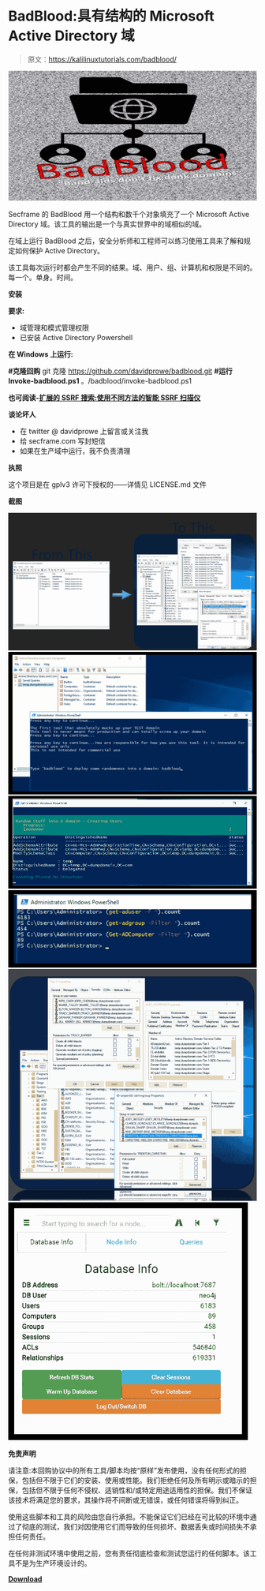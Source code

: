 # BadBlood:具有结构的 Microsoft Active Directory 域

> 原文：<https://kalilinuxtutorials.com/badblood/>

[![BadBlood : Microsoft Active Directory Domain With A Structure](img/52b2f8d61515a7034ead3775557f5b97.png "BadBlood : Microsoft Active Directory Domain With A Structure")](https://1.bp.blogspot.com/-F6j__77ubbA/Xl3qsAk_eyI/AAAAAAAAFQg/5xY0wjboNbMi7EHPDGgxunqK4UABrxfIACLcBGAsYHQ/s1600/BadBlood.png)

Secframe 的 BadBlood 用一个结构和数千个对象填充了一个 Microsoft Active Directory 域。该工具的输出是一个与真实世界中的域相似的域。

在域上运行 BadBlood 之后，安全分析师和工程师可以练习使用工具来了解和规定如何保护 Active Directory。

该工具每次运行时都会产生不同的结果。域、用户、组、计算机和权限是不同的。每一个。单身。时间。

**安装**

**要求:**

*   域管理和模式管理权限
*   已安装 Active Directory Powershell

**在 Windows 上运行:**

**#克隆回购**
git 克隆 https://github.com/davidprowe/badblood.git
**#运行 Invoke-badblood.ps1**
。/badblood/invoke-badblood.ps1

**也可阅读-[扩展的 SSRF 搜索:使用不同方法的智能 SSRF 扫描仪](https://kalilinuxtutorials.com/extended-ssrf-search/)**

**谈论坏人**

*   在 twitter @ davidprowe 上留言或关注我
*   给 secframe.com 写封短信
*   如果在生产域中运行，我不负责清理

**执照**

这个项目是在 gplv3 许可下授权的——详情见 LICENSE.md 文件

**截图**

![](img/a1d0fade262aab8e7b6c80eec8458e4a.png)![](img/51a3233c5484c5891bb1161e84883bb3.png)![](img/ed8a4afbe4a546bc39e992fbfaba11dd.png)![](img/fda82610c7747a790725668edffa87f7.png)![](img/2ba8ace52bcb1502decdb189fadcbe61.png)![](img/3d954bd822e9ed61081b4f88a3942070.png)

**免责声明**

请注意:本回购协议中的所有工具/脚本均按“原样”发布使用，没有任何形式的担保，包括但不限于它们的安装、使用或性能。我们拒绝任何及所有明示或暗示的担保，包括但不限于任何不侵权、适销性和/或特定用途适用性的担保。我们不保证该技术将满足您的要求，其操作将不间断或无错误，或任何错误将得到纠正。

使用这些脚本和工具的风险由您自行承担。不能保证它们已经在可比较的环境中通过了彻底的测试，我们对因使用它们而导致的任何损坏、数据丢失或时间损失不承担任何责任。

在任何非测试环境中使用之前，您有责任彻底检查和测试您运行的任何脚本。该工具不是为生产环境设计的。

[**Download**](https://github.com/davidprowe/badblood)